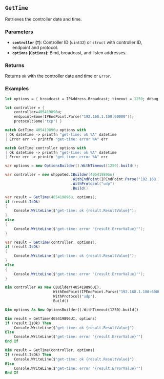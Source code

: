 ## `GetTime`

Retrieves the controller date and time.

### Parameters
- **`controller` (`T`)**: Controller ID (`uint32`) or `struct` with controller ID, endpoint and protocol.
- **`options` (`Options`)**: Bind, broadcast, and listen addresses.

### Returns
Returns `Ok` with the controller date and time or `Error`. 

### Examples

```fsharp
let options = { broadcast = IPAddress.Broadcast; timeout = 1250; debug = true }

let controller = { 
    controller=405419896u; 
    endpoint=Some(IPEndPoint.Parse("192.168.1.100:60000")); 
    protocol:Some("tcp") }

match GetTime 405419896u options with
| Ok datetime -> printfn "get-time: ok %A" datetime
| Error err -> printfn "get-time: error %A" err

match GetTime controller options with
| Ok datetime -> printfn "get-time: ok %A" datetime
| Error err -> printfn "get-time: error %A" err
```

```csharp
var options = new OptionsBuilder().WithTimeout(1250).build();

var controller = new uhppoted.CBuilder(405419896u)
                              .WithEndPoint(IPEndPoint.Parse("192.168.1.100:60000"))
                              .WithProtocol("udp")
                              .Build()

var result = GetTime(405419896u, options);
if (result.IsOk)
{
    Console.WriteLine($"get-time: ok {result.ResultValue}");
}
else
{
    Console.WriteLine($"get-time: error '{result.ErrorValue}'");
}

var result = GetTime(controller, options);
if (result.IsOk)
{
    Console.WriteLine($"get-time: ok {result.ResultValue}");
}
else
{
    Console.WriteLine($"get-time: error '{result.ErrorValue}'");
}
```

```vb
Dim controller As New CBuilder(405419896UI).
                      WithEndPoint(IPEndPoint.Parse("192.168.1.100:60000")).
                      WithProtocol("udp").
                      Build()

Dim options As New OptionsBuilder().WithTimeout(1250).build()

Dim result = GetTime(405419896UI, options)
If (result.IsOk) Then
    Console.WriteLine($"get-time: ok {result.ResultValue}")
Else
    Console.WriteLine($"get-time: error '{result.ErrorValue}'")
End If

Dim result = GetTime(controller, options)
If (result.IsOk) Then
    Console.WriteLine($"get-time: ok {result.ResultValue}")
Else
    Console.WriteLine($"get-time: error '{result.ErrorValue}'")
End If
```
